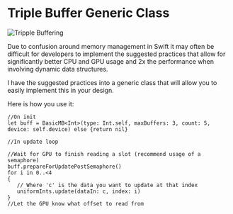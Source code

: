 # Triple Buffer Generic Class

![Tripple Buffering](https://developer.apple.com/library/archive/documentation/3DDrawing/Conceptual/MTLBestPracticesGuide/Art/ResourceManagement_TripleBuffering_2x.png)

Due to confusion around memory management in Swift it may often be difficult for developers to implement the suggested practices that allow for significantly better CPU and GPU usage and 2x the performance when involving dynamic data structures.

I have the suggested practices into a generic class that will allow you to easily implement this in your design.

Here is how you use it:

~~~~
//On init
let buff = BasicMB<Int>(type: Int.self, maxBuffers: 3, count: 5, device: self.device) else {return nil}

//In update loop

//Wait for GPU to finish reading a slot (recommend usage of a semaphore)
buff.prepareForUpdatePostSemaphore()
for i in 0..<4
{
   // Where 'c' is the data you want to update at that index
   uniformInts.update(dataIn: c, index: i)
}
//Let the GPU know what offset to read from

~~~~
